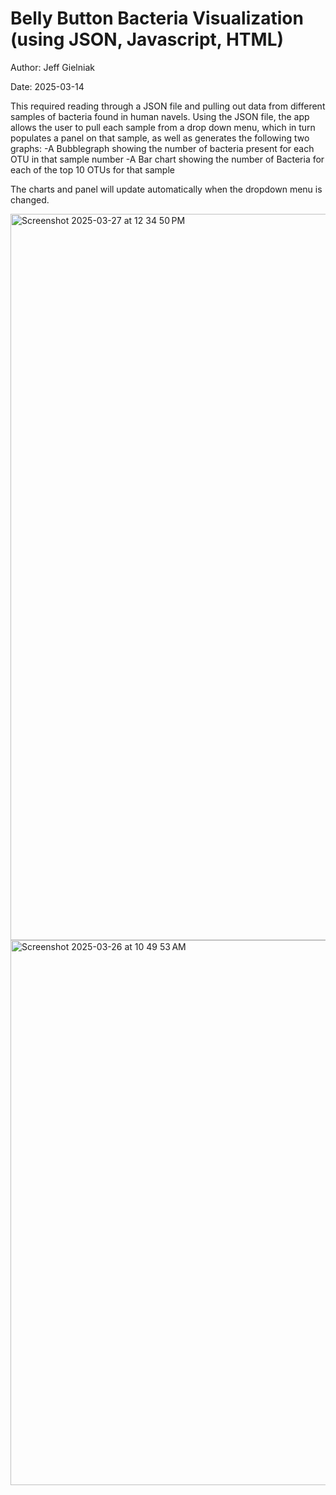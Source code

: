 # Belly Button Bacteria Visualization (using JSON, Javascript, HTML)
Author: Jeff Gielniak

Date: 2025-03-14    

This required reading through a JSON file and pulling out data from different samples of bacteria found in human navels.  Using the JSON file, the app allows the user to pull each sample from a drop down menu, which in turn populates a panel on that sample, as well as generates the following two graphs:
-A Bubblegraph showing the number of bacteria present for each OTU in that sample number
-A Bar chart showing the number of Bacteria for each of the top 10 OTUs for that sample

The charts and panel will update automatically when the dropdown menu is changed.

<img width="1162" alt="Screenshot 2025-03-27 at 12 34 50 PM" src="https://github.com/user-attachments/assets/0a2eeac3-6a0d-4dba-a6c7-8e6a49dd4684" />

<img width="872" alt="Screenshot 2025-03-26 at 10 49 53 AM" src="https://github.com/user-attachments/assets/f1430d22-55ee-4642-b5ed-250db8c4df61" />

